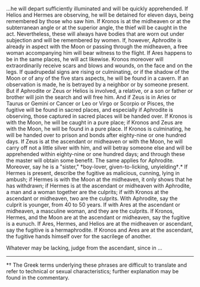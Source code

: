...he will depart sufficiently illuminated and will be quickly apprehended. If Helios and Hermes are observing, he will be detained for eleven days, being remembered by those who saw him. If Kronos is at the midheaven or at the subterranean angle or at the superior angle, the thief will be caught in the act. Nevertheless, these will always have bodies that are worn out under subjection and will be remembered by women. If, however, Aphrodite is already in aspect with the Moon or passing through the midheaven, a free woman accompanying him will bear witness to the flight. If Ares happens to be in the same places, he will act likewise. Kronos moreover will extraordinarily receive scars and blows and wounds, on the face and on the legs. If quadrupedal signs are rising or culminating, or if the shadow of the Moon or of any of the five stars aspects, he will be found in a cavern. If an observation is made, he is betrayed by a neighbor or by someone present. But if Aphrodite or Zeus or Helios is involved, a relative, or a son or father or brother will join the search and will free him. And if Zeus is in Aries or Taurus or Gemini or Cancer or Leo or Virgo or Scorpio or Pisces, the fugitive will be found in sacred places, and especially if Aphrodite is observing, those captured in sacred places will be handed over. If Kronos is with the Moon, he will be caught in a pure place; if Kronos and Zeus are with the Moon, he will be found in a pure place. If Kronos is culminating, he will be handed over to prison and bonds after eighty-nine or one hundred days. If Zeus is at the ascendant or midheaven or with the Moon, he will carry off not a little silver with him, and will betray someone else and will be apprehended within eighty-nine or one hundred days; and through these the master will obtain some benefit. The same applies for Aphrodite. Moreover, say he is a "sister," †boy-lover, given-to-licking, unyielding†.* If Hermes is present, describe the fugitive as malicious, cunning, lying in ambush; if Hermes is with the Moon at the midheaven, it only shows that he has withdrawn; if Hermes is at the ascendant or midheaven with Aphrodite, a man and a woman together are the culprits; if with Kronos at the ascendant or midheaven, two are the culprits. With Aphrodite, say the culprit is younger, from 40 to 50 years. If with Ares at the ascendant or midheaven, a masculine woman, and they are the culprits. If Kronos, Hermes, and the Moon are at the ascendant or midheaven, say the fugitive is a eunuch. If Ares, Hermes, and Helios are at the midheaven or ascendant, say the fugitive is a hermaphrodite. If Kronos and Ares are at the ascendant, the fugitive hands himself over for the sacrilege of another.

Whatever may be lacking, judge from the ascendant, since in ...

---

*† The Greek terms underlying these phrases are difficult to translate and refer to technical or sexual characteristics; further explanation may be found in the commentary.